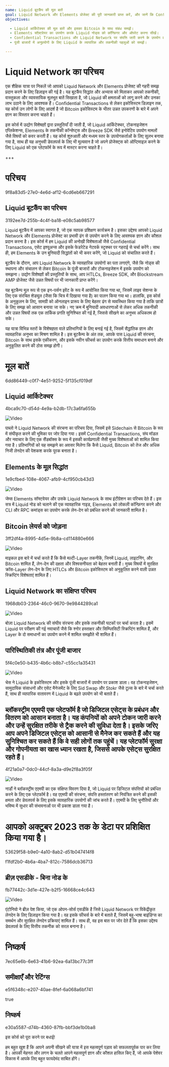 ```yaml
---
name: Liquid बूटकैंप की मूल बातें
goal: Liquid Network और Elements प्रोजेक्ट की पूरी जानकारी प्राप्त करें, और जानें कि Confidential Transactions, टोकनाइजेशन, और विकेंद्रीकृत नेटवर्क आर्किटेक्चर में उन्नत समाधान कैसे लागू करें।
objectives: 

  - Liquid आर्किटेक्चर की मूल बातें और इसका Bitcoin के साथ संबंध समझें।
  - Elements सॉफ़्टवेयर का उपयोग करके Liquid नोड्स को कॉन्फ़िगर और ऑपरेट करना सीखें।
  - Confidential Transactions और Liquid Network पर संपत्ति जारी करने के उपयोग का अन्वेषण करें।
  - पूंजी बाजारों में अनुप्रयोगों के लिए Liquid के व्यापारिक और तकनीकी पहलुओं को समझें।

---
```

# Liquid Network का परिचय

एक शैक्षिक यात्रा पर निकलें जो आपको Liquid Network और Elements प्रोजेक्ट की गहरी समझ प्रदान करने के लिए डिज़ाइन की गई है। यह बूटकैंप सिद्धांत और अभ्यास को मिलाकर आपको तकनीकी, वास्तुकला और व्यावसायिक मूलभूत बातें सिखाता है, जो Liquid की क्षमताओं को लागू करने और उनका लाभ उठाने के लिए आवश्यक हैं। Confidential Transactions से लेकर इकोसिस्टम डिज़ाइन तक, यह कोर्स उन लोगों के लिए आदर्श है जो Bitcoin इकोसिस्टम के भीतर उन्नत उपकरणों के बारे में अपने ज्ञान का विस्तार करना चाहते हैं।

इस कोर्स में उद्योग विशेषज्ञों द्वारा प्रस्तुतियाँ दी जाती हैं, जो Liquid आर्किटेक्चर, टोकनाइजेशन एप्लिकेशन्स, Elements के तकनीकी कॉन्सेप्ट्स और Breeze SDK जैसे इनोवेटिव उपयोग मामलों जैसे विषयों को कवर करती हैं। यह कोर्स शुरुआती और मध्यम स्तर के उपयोगकर्ताओं के लिए सुलभ बनाया गया है, साथ ही यह अनुभवी डेवलपर्स के लिए भी मूल्यवान है जो अपने प्रोजेक्ट्स को ऑप्टिमाइज़ करने के लिए Liquid को एक प्लेटफॉर्म के रूप में मास्टर करना चाहते हैं।

+++
# परिचय

<partId>9f8a83d5-27e0-4e6d-af12-6cd6eb667291</partId>

## Liquid बूटकैंप का परिचय

<chapterId>3192ee7d-255b-4c4f-ba18-e08c5ab98577</chapterId>

Liquid बूटकैंप में आपका स्वागत है, जो एक व्यापक प्रशिक्षण कार्यक्रम है। इसका उद्देश्य आपको Liquid Network और Elements प्रोजेक्ट का प्रभावी ढंग से उपयोग करने के लिए आवश्यक ज्ञान और कौशल प्रदान करना है। इस कोर्स में हम Liquid की अनोखी विशेषताओं जैसे Confidential Transactions, एसेट इश्यूअन्स और इसके फेडरेटेड नेटवर्क स्ट्रक्चर पर गहराई से चर्चा करेंगे। साथ ही, हम Elements के उन बुनियादी सिद्धांतों को भी कवर करेंगे, जो Liquid को संचालित करते हैं।

बूटकैंप के दौरान, आप Liquid Network के व्यावहारिक उपयोगों का पता लगाएंगे, जैसे कि नोड्स की स्थापना और संचालन से लेकर Bitcoin के पूंजी बाजारों और टोकनाइजेशन में इसके उपयोग को समझना। उद्योग विशेषज्ञों की प्रस्तुतियों के साथ, आप HTLCs, Breeze SDK, और Blockstream AMP प्रोजेक्ट जैसे उन्नत विषयों पर भी जानकारी प्राप्त करेंगे।

यह बूटकैम्प मूल रूप से एक इन-पर्सन इवेंट के रूप में आयोजित किया गया था, जिसमें लाइव सेशन्स के लिए एक संरचित शेड्यूल (जैसा कि चित्र में दिखाया गया है) का पालन किया गया था। हालांकि, इस कोर्स के अनुकूलन के लिए, सामग्री को ऑनलाइन प्रारूप के लिए बेहतर ढंग से व्यवस्थित किया गया है ताकि छात्रों के लिए समझ को आसान बनाया जा सके। नए क्रम में बुनियादी अवधारणाओं से लेकर अधिक तकनीकी और उन्नत विषयों तक एक तार्किक प्रगति सुनिश्चित की गई है, जिससे सीखने का अनुभव अधिकतम हो सके।

यह यात्रा विभिन्न स्तरों के विशेषज्ञता वाले प्रतिभागियों के लिए बनाई गई है, जिसमें सैद्धांतिक ज्ञान और व्यावहारिक अनुभव का मिश्रण शामिल है। इस बूटकैम्प के अंत तक, आपके पास Liquid की संरचना, Bitcoin के साथ इसके एकीकरण, और इसके नवीन फीचर्स का उपयोग करके वित्तीय समाधान बनाने और अनुकूलित करने की ठोस समझ होगी।

# मूल बातें

<partId>6dd86449-c0f7-4e51-9252-5f135cf019df</partId>

## Liquid आर्किटेक्चर

<chapterId>4bca9c70-d54d-4e9a-b2db-17c3a6fa655b</chapterId>

![Video](https://youtu.be/QCyWXVWkcAM)

पाब्लो ने Liquid Network की संरचना का परिचय दिया, जिसमें इसे Sidechain से Bitcoin के रूप में संघीकृत करने की भूमिका पर जोर दिया गया। इसमें Confidential Transactions, संघ मॉडल और नवाचार के लिए एक सैंडबॉक्स के रूप में इसकी कार्यप्रणाली जैसी मुख्य विशेषताओं को शामिल किया गया है। प्रतिभागियों को यह समझने का अवसर मिलेगा कि कैसे Liquid, Bitcoin को तेज और अधिक निजी लेनदेन की पेशकश करके पूरक बनाता है।

## Elements के मूल सिद्धांत

<chapterId>1e9cfbed-108e-4067-afb9-4cf950cb43d3</chapterId>

![Video](https://youtu.be/9Yu0dPAJSek)

जेम्स Elements सॉफ्टवेयर और उसके Liquid Network के साथ इंटीग्रेशन का परिचय देते हैं। इस सत्र में Liquid नोड को चलाने की एक व्यावहारिक गाइड, Elements को लोकली कॉन्फ़िगर करने और CLI और RPC कमांड्स का उपयोग करके लेन-देन को प्रबंधित करने की जानकारी शामिल है।

## Bitcoin लेयर्स को जोड़ना

<chapterId>3ff2df4a-8995-4d5e-9b8a-cd114880e666</chapterId>

![Video](https://youtu.be/zFvv0bn4ZWY)

माइकल इस बारे में चर्चा करते हैं कि कैसे मल्टी-Layer तकनीकें, जिनमें Liquid, लाइटनिंग, और Bitcoin शामिल हैं, लेन-देन की दक्षता और विश्वसनीयता को बेहतर बनाती हैं। मुख्य विषयों में सुरक्षित क्रॉस-Layer लेन-देन के लिए HTLCs और Bitcoin इकोसिस्टम को अनुकूलित करने वाली उन्नत स्क्रिप्टिंग विशेषताएं शामिल हैं।

## Liquid Network का संक्षिप्त परिचय

<chapterId>1968db03-2364-46c0-9670-9e9844289ca1</chapterId>

![Video](https://youtu.be/6wNeHQBlhA4)

बोज़ा Liquid Network की संघीय संरचना और इसके तकनीकी घटकों पर चर्चा करता है। इसमें Liquid पर परीक्षण की गई नवाचारों जैसे कि श्नोर हस्ताक्षर और सिम्प्लिसिटी स्क्रिप्टिंग शामिल हैं, और Layer के दो समाधानों का उपयोग करने में शामिल समझौते भी शामिल हैं।

## पारिस्थितिकी तंत्र और पूंजी बाजार

<chapterId>5f4c0e50-b435-4b6c-b8b7-c55cc1a35431</chapterId>

![Video](https://youtu.be/IAdOxZyx7-Y)

चेस ने Liquid के इकोसिस्टम और इसके पूंजी बाजारों में उपयोग पर प्रकाश डाला। वह टोकनाइजेशन, सामुदायिक संसाधनों और एसेट मैनेजमेंट के लिए Sid Swap और Stokr जैसे टूल्स के बारे में चर्चा करते हैं, साथ ही व्यापारिक वातावरण में Liquid के बढ़ते उपयोग को भी बताते हैं।

## ब्लॉकस्ट्रीम एएमपी एक प्लेटफॉर्म है जो डिजिटल एसेट्स के प्रबंधन और वितरण को आसान बनाता है। यह कंपनियों को अपने टोकन जारी करने और उन्हें सुरक्षित तरीके से ट्रैक करने की सुविधा देता है। इसके जरिए आप अपने डिजिटल एसेट्स को आसानी से मैनेज कर सकते हैं और यह सुनिश्चित कर सकते हैं कि वे सही लोगों तक पहुंचें। यह प्लेटफॉर्म सुरक्षा और गोपनीयता का खास ध्यान रखता है, जिससे आपके एसेट्स सुरक्षित रहते हैं।

<chapterId>4f21a0a7-0dc0-44cf-8a3a-d9e2f8a3f05f</chapterId>

![Video](https://youtu.be/AnMiD9amSUg)

नार्डो ने ब्लॉकस्ट्रीम एएमपी का एक संक्षिप्त विवरण दिया है, जो Liquid पर डिजिटल संपत्तियों को प्रबंधित करने के लिए एक प्लेटफॉर्म है। वह एएमपी की संरचना, संपत्ति हस्तांतरण को नियंत्रित करने की इसकी क्षमता और डेवलपर्स के लिए इसके व्यावहारिक उपयोगों की जांच करते हैं। एएमपी के लिए चुनौतियों और भविष्य में सुधार की संभावनाओं पर भी प्रकाश डाला गया है।

# आपको अक्टूबर 2023 तक के डेटा पर प्रशिक्षित किया गया है।

<partId>53629f58-b9e0-4a10-8ab2-d51b047414f8</partId>

<chapterId>f1fdf2b0-4b6a-4ba7-812c-7586dcb36713</chapterId>

## ब्रीज़ एसडीके - बिना नोड के

<chapterId>fb77442c-3d1e-427e-b2f5-16668ce4c643</chapterId>

![Video](https://youtu.be/ucc3a-udbgo)

एंटोनियो ने ब्रीज़ पेश किया, जो एक ओपन-सोर्स एसडीके है जिसे Liquid Network पर विकेंद्रीकृत लेनदेन के लिए डिज़ाइन किया गया है। वह इसके फीचर्स के बारे में बताते हैं, जिसमें बहु-भाषा बाइंडिंग्स का समर्थन और सुरक्षित लेनदेन प्रक्रियाएं शामिल हैं। साथ ही, वह इस बात पर जोर देते हैं कि इसका उद्देश्य डेवलपर्स के लिए वित्तीय तकनीक को सरल बनाना है।

# निष्कर्ष

<partId>7ec65e6b-6e63-41b6-92ea-6a13bc77c3ff</partId>

## समीक्षाएँ और रेटिंग्स

<chapterId>e5f6348c-e207-40ae-8fef-6a068a6bf741</chapterId>

<isCourseReview>true</isCourseReview>
## निष्कर्ष

<chapterId>e30a5587-d74b-4360-87fb-bbf3de1b0ba8</chapterId>

इस कोर्स को पूरा करने पर बधाई!

हम बहुत खुश हैं कि आपने अपनी सीखने की यात्रा में इस महत्वपूर्ण पड़ाव को सफलतापूर्वक पार कर लिया है। आपकी मेहनत और लगन के चलते आपने महत्वपूर्ण ज्ञान और कौशल हासिल किए हैं, जो आपके पेशेवर विकास में आपके लिए बहुत फायदेमंद साबित होंगे।